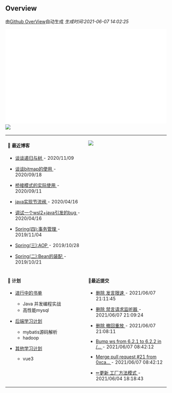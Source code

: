 
## Overview

由[Github OverView](https://github.com/0xcaffebabe/0xcaffebabe)自动生成 _生成时间:2021-06-07 14:02:25_

![](https://raw.githubusercontent.com/0xcaffebabe/github-stats/master/generated/overview.svg)![](https://github-readme-stats.vercel.app/api/top-langs/?username=0xcaffebabe&layout=compact&langs_count=8)

<table>

<tr>
<td valign="top" width="50%">

#### 📖 最近博客


* <a href="https://0xcaffebabe.github.io/%E7%AE%97%E6%B3%95/2020/11/09/%E8%B0%88%E8%B0%88%E9%80%92%E5%BD%92%E4%B8%8E%E6%A0%91.html" target="_blank"> 谈谈递归与树 </a> - 2020/11/09 

    
* <a href="https://0xcaffebabe.github.io/%E7%AE%97%E6%B3%95/2020/09/18/%E8%B0%88%E8%B0%88bitmap%E7%9A%84%E4%BD%BF%E7%94%A8.html" target="_blank"> 谈谈bitmap的使用 </a> - 2020/09/18 

    
* <a href="https://0xcaffebabe.github.io/%E8%AE%BE%E8%AE%A1%E6%A8%A1%E5%BC%8F/2020/09/11/%E6%A1%A5%E6%8E%A5%E6%A8%A1%E5%BC%8F%E7%9A%84%E5%AE%9E%E9%99%85%E4%BD%BF%E7%94%A8.html" target="_blank"> 桥接模式的实际使用 </a> - 2020/09/11 

    
* <a href="https://0xcaffebabe.github.io/java/2020/04/16/JAVA%E5%AE%9E%E7%8E%B0%E8%8A%82%E6%B5%81%E9%98%80.html" target="_blank"> java实现节流阀 </a> - 2020/04/16 

    
* <a href="https://0xcaffebabe.github.io/%E6%97%A5%E5%B8%B8/2020/04/16/%E8%B0%83%E8%AF%95%E4%B8%80%E4%B8%AAwsl2+java%E5%BC%95%E5%8F%91%E7%9A%84bug.html" target="_blank"> 调试一个wsl2+java引发的bug </a> - 2020/04/16 

    
* <a href="https://0xcaffebabe.github.io/spring/2019/11/04/Spring-%E5%9B%9B-%E4%BA%8B%E5%8A%A1%E7%AE%A1%E7%90%86.html" target="_blank"> Spring(四):事务管理 </a> - 2019/11/04 

    
* <a href="https://0xcaffebabe.github.io/spring/2019/10/28/Spring(%E4%B8%89)-AOP.html" target="_blank"> Spring(三):AOP </a> - 2019/10/28 

    
* <a href="https://0xcaffebabe.github.io/spring/2019/10/21/Spring(%E4%BA%8C)-Bean%E7%9A%84%E8%A3%85%E9%85%8D.html" target="_blank"> Spring(二):Bean的装配 </a> - 2019/10/21 

        

</td>

<td valign="top" width="50%">

![](https://github-readme-stats.vercel.app/api/wakatime?username=0xcaffebabe)

</td>

</tr>

<tr>

<td valign="top" width="50%">

#### 📝 计划

- [进行中的书单](https://github.com/users/0xcaffebabe/projects/4)
  - Java 并发编程实战
  - 高性能mysql


- [后端学习计划](https://github.com/users/0xcaffebabe/projects/1)
  - mybatis源码解析
  - hadoop


- [其他学习计划](https://github.com/users/0xcaffebabe/projects/3)
  - vue3


<td>

#### 🌴最近提交


  * <a href="https://github.com/0xcaffebabe/zbq-bot/commit/9e3c37bccd68f4efa138b229db071b9d9689f072" target="_blank"> 删除 发言限速 </a> - 2021/06/07 21:11:45 

    
  * <a href="https://github.com/0xcaffebabe/zbq-bot/commit/103ce9e71435ee3d1419ce4b348a4fa061d7dc3e" target="_blank"> 删除 禁言请求监听器 </a> - 2021/06/07 21:09:24 

    
  * <a href="https://github.com/0xcaffebabe/zbq-bot/commit/09efcc68d109be1e339d60cbe9e2915f5172e102" target="_blank"> 删除 撤回重放 </a> - 2021/06/07 21:08:11 

    
  * <a href="https://github.com/0xcaffebabe/blb/commit/59836a63a84c09a040b63385ecb97dbe5a9bc947" target="_blank"> Bump ws from 6.2.1 to 6.2.2 in /... </a> - 2021/06/07 08:42:12 

    
  * <a href="https://github.com/0xcaffebabe/blb/commit/a3e3e8eacba7ba37c28fa899202e711094abbb16" target="_blank"> Merge pull request #21 from 0xca... </a> - 2021/06/07 08:42:12 

    
  * <a href="https://github.com/0xcaffebabe/note/commit/9c689a24adae6437a813df30665910ae808e6dc5" target="_blank"> ✏更新 工厂方法模式 </a> - 2021/06/04 18:18:43 

    

</td>

</tr>

</table>
